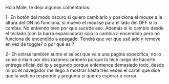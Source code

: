 Hola Male, te dejo algunos comentarios:

1- En botón del modo oscuro si quiero cambiarlo y posiciona el mouse a la altura del ON no funciona, si muevo el mousse para el lado del OFF si lo cambia. No entiendo bien por qué sucede eso. Además si lo cambio desde el teclado (con la barra espaciadora) solo lo cambia a encendido pero no funciona de encendido a apagado. Tendrá que ver que usé add y remove en vez de toggle? o por qué es ?

2- En extras también sumé el select que va a una página especifica, no lo sumé a main por dos razones: primero porque lo hice luego de hacerte entrega oficial del tp y segundo porque enlentence demasiado todo, desde mi pc el navegador me llegó a mostrar hasta tres veces el cartel que dice que la web no responde y pregunta si queres esperar o cerrar.